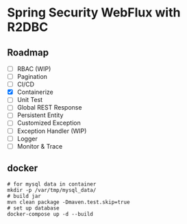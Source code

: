 # Spring Security WebFlux with R2DBC

## Roadmap

- [ ] RBAC (WIP)
- [ ] Pagination
- [ ] CI/CD
- [x] Containerize
- [ ] Unit Test
- [ ] Global REST Response
- [ ] Persistent Entity
- [ ] Customized Exception
- [ ] Exception Handler (WIP)
- [ ] Logger
- [ ] Monitor & Trace

## docker

```shell
# for mysql data in container
mkdir -p /var/tmp/mysql_data/
# build jar
mvn clean package -Dmaven.test.skip=true
# set up database
docker-compose up -d --build
```